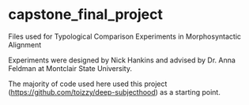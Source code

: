 # capstone_final_project
Files used for Typological Comparison Experiments in Morphosyntactic Alignment

Experiments were designed by Nick Hankins and advised by Dr. Anna Feldman at Montclair State University.

The majority of code used here used this project (https://github.com/toizzy/deep-subjecthood) as a starting point.

